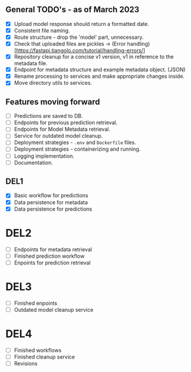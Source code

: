 ## General TODO's - as of March 2023
- [x] Upload model response should return a formatted date. 
- [x] Consistent file naming.
- [x] Route structure - drop the 'model' part, unnecessary.
- [x] Check that uploaded files are pickles -> (Error handling)[https://fastapi.tiangolo.com/tutorial/handling-errors/]
- [x] Repository cleanup for a concise v1 version, v1 in reference to the metadata file.
- [x] Endpoint for metadata structure and example metadata object. (JSON)
- [x] Rename processing to services and make appropriate changes inside.
- [x] Move directory utils to services. 

## Features moving forward
- [ ] Predictions are saved to DB.
- [ ] Endpoints for previous prediction retrieval.
- [ ] Endpoints for Model Metadata retrieval. 
- [ ] Service for outdated model cleanup. 
- [ ] Deployment strategies - `.env` and `Dockerfile` files.
- [ ] Deployment strategies - containerizing and running.
- [ ] Logging implementation. 
- [ ] Documentation.

## DEL1
- [x] Basic workflow for predictions
- [x] Data persistence for metadata
- [x] Data persistence for predictions

# DEL2 
- [ ] Endpoints for metadata retrieval
- [ ] Finished prediction workflow
- [ ] Enpoints for prediction retrieval

# DEL3
- [ ] Finished enpoints
- [ ] Outdated model cleanup service

# DEL4 
- [ ] Finished workflows
- [ ] Finished cleanup service
- [ ] Revisions